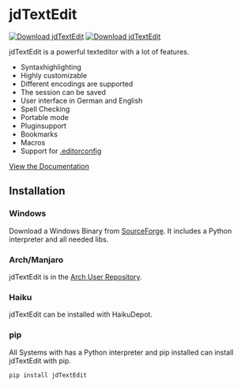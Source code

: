 # jdTextEdit
[![Download jdTextEdit](https://img.shields.io/pypi/dm/jdTextEdit.svg)](https://pypi.org/project/jdTextEdit)
[![Download jdTextEdit](https://img.shields.io/sourceforge/dt/jdtextedit.svg)](https://sourceforge.net/projects/jdtextedit/files/latest/download)

jdTextEdit is a powerful texteditor with a lot of features.

- Syntaxhighlighting
- Highly customizable
- Different encodings are supported
- The session can be saved
- User interface in German and English
- Spell Checking
- Portable mode
- Pluginsupport
- Bookmarks
- Macros
- Support for [.editorconfig](https://editorconfig.org/)

[View the Documentation](https://jdtextedit.readthedocs.io)

## Installation
### Windows
Download a Windows Binary from [SourceForge](https://sourceforge.net/projects/jdtextedit/files/). It includes a Python interpreter and all needed libs.

### Arch/Manjaro
jdTextEdit is in the [Arch User Repository](https://aur.archlinux.org/packages/jdtextedit/).

### Haiku
jdTextEdit can be installed with HaikuDepot.

### pip
All Systems with has a Python interpreter and pip installed can install jdTextEdit with pip.
```
pip install jdTextEdit
```
